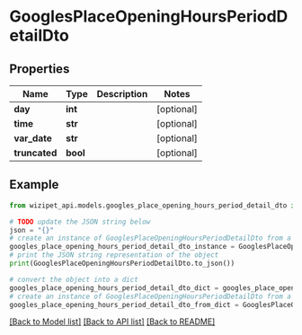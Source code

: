 # GooglesPlaceOpeningHoursPeriodDetailDto


## Properties

Name | Type | Description | Notes
------------ | ------------- | ------------- | -------------
**day** | **int** |  | [optional] 
**time** | **str** |  | [optional] 
**var_date** | **str** |  | [optional] 
**truncated** | **bool** |  | [optional] 

## Example

```python
from wizipet_api.models.googles_place_opening_hours_period_detail_dto import GooglesPlaceOpeningHoursPeriodDetailDto

# TODO update the JSON string below
json = "{}"
# create an instance of GooglesPlaceOpeningHoursPeriodDetailDto from a JSON string
googles_place_opening_hours_period_detail_dto_instance = GooglesPlaceOpeningHoursPeriodDetailDto.from_json(json)
# print the JSON string representation of the object
print(GooglesPlaceOpeningHoursPeriodDetailDto.to_json())

# convert the object into a dict
googles_place_opening_hours_period_detail_dto_dict = googles_place_opening_hours_period_detail_dto_instance.to_dict()
# create an instance of GooglesPlaceOpeningHoursPeriodDetailDto from a dict
googles_place_opening_hours_period_detail_dto_from_dict = GooglesPlaceOpeningHoursPeriodDetailDto.from_dict(googles_place_opening_hours_period_detail_dto_dict)
```
[[Back to Model list]](../README.md#documentation-for-models) [[Back to API list]](../README.md#documentation-for-api-endpoints) [[Back to README]](../README.md)



